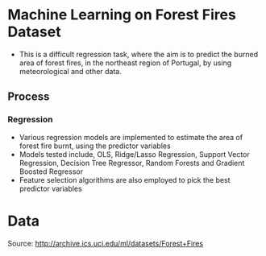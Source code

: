# Machine Learning on Forest Fires Dataset

 - This is a difficult regression task, where the aim is to predict the burned area of forest fires, in the northeast region of Portugal, by using meteorological and other data.

## Process

### Regression

- Various regression models are implemented to estimate the area of forest fire burnt, using the predictor variables
- Models tested include, OLS, Ridge/Lasso Regression, Support Vector Regression, Decision Tree Regressor, Random Forests and Gradient Boosted Regressor
- Feature selection algorithms are also employed to pick the best predictor variables
 


# Data

Source: http://archive.ics.uci.edu/ml/datasets/Forest+Fires
